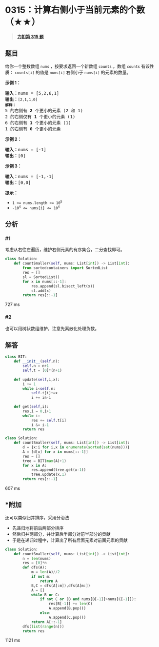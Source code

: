 # 0315：计算右侧小于当前元素的个数（★★）


> <u>**[力扣第 315 题](https://leetcode.cn/problems/count-of-smaller-numbers-after-self/)**</u>

## 题目

<p>给你一个整数数组 <code>nums</code><em> </em>，按要求返回一个新数组 <code>counts</code><em> </em>。数组 <code>counts</code> 有该性质： <code>counts[i]</code> 的值是  <code>nums[i]</code> 右侧小于 <code>nums[i]</code> 的元素的数量。</p>



<p><strong>示例 1：</strong></p>

<pre>
<strong>输入：</strong>nums = [5,2,6,1]
<strong>输出：</strong><code>[2,1,1,0]
<strong>解释：</strong></code>
5 的右侧有 <strong>2 </strong>个更小的元素 (2 和 1)
2 的右侧仅有 <strong>1 </strong>个更小的元素 (1)
6 的右侧有 <strong>1 </strong>个更小的元素 (1)
1 的右侧有 <strong>0 </strong>个更小的元素
</pre>

<p><strong>示例 2：</strong></p>

<pre>
<strong>输入：</strong>nums = [-1]
<strong>输出：</strong>[0]
</pre>

<p><strong>示例 3：</strong></p>

<pre>
<strong>输入：</strong>nums = [-1,-1]
<strong>输出：</strong>[0,0]
</pre>



<p><strong>提示：</strong></p>

<ul>
<li><code>1 &lt;= nums.length &lt;= 10<sup>5</sup></code></li>
<li><code>-10<sup>4</sup> &lt;= nums[i] &lt;= 10<sup>4</sup></code></li>
</ul>


## 分析


### #1
考虑从右往左遍历，维护右侧元素的有序集合，二分查找即可。 


```python
class Solution:
    def countSmaller(self, nums: List[int]) -> List[int]:
        from sortedcontainers import SortedList
        res = []
        sl = SortedList()
        for x in nums[::-1]:
            res.append(sl.bisect_left(x))
            sl.add(x)
        return res[::-1]
```
727 ms

### #2

也可以用树状数组维护，注意先离散化处理负数。

## 解答

```python
class BIT:
    def __init__(self,n):
        self.n = n+1
        self.t = [0]*(n+1)
    
    def update(self,i,x):
        i += 1
        while i<self.n:
            self.t[i]+=x
            i += i&-i
    
    def get(self,i):
        res,i = 0,i+1
        while i:
            res += self.t[i]
            i &= i-1
        return res

class Solution:
    def countSmaller(self, nums: List[int]) -> List[int]:
        d = {x:i for i,x in enumerate(sorted(set(nums)))}
        A = [d[x] for x in nums[::-1]]
        res = []
        tree = BIT(max(A)+1)
        for x in A:
            res.append(tree.get(x-1))
            tree.update(x,1)
        return res[::-1]
```
607 ms

## *附加

还可以类似归并排序，采用分治法
- 先递归地将前后两部分排序
- 然后归并两部分，并计算后半部分对前半部分的贡献
- 于是在递归过程中，计算出了所有后面元素对前面元素的贡献

```python
class Solution:
    def countSmaller(self, nums: List[int]) -> List[int]:
        n = len(nums)
        res = [0]*n
        def dfs(A):
            m = len(A)//2
            if not m:
                return A
            B,C = dfs(A[:m]),dfs(A[m:])
            A = []
            while B or C:
                if not C or (B and nums[B[-1]]>nums[C[-1]]):
                    res[B[-1]] += len(C)
                    A.append(B.pop())
                else:
                    A.append(C.pop())
            return A[::-1]
        dfs(list(range(n)))
        return res
```
1121 ms
